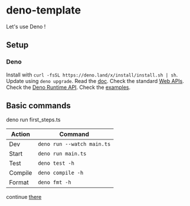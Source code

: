 # deno-template

Let's use Deno !

## Setup

### Deno

Install with `curl -fsSL https://deno.land/x/install/install.sh | sh`.
Update using `deno upgrade`.
Read the [doc](https://docs.deno.com/runtime/manual/getting_started/).
Check the standard [Web APIs](https://developer.mozilla.org/en-US/docs/Web/API).
Check the [Deno Runtime API](https://deno.land/api).
Check the [examples](https://examples.deno.land/).

## Basic commands

deno run first_steps.ts

| Action  | Command                    |
| ------- | -------------------------- |
| Dev     | `deno run --watch main.ts` |
| Start   | `deno run main.ts`         |
| Test    | `deno test -h`             |
| Compile | `deno compile -h`          |
| Format  | `deno fmt -h`              |

continue [there](https://docs.deno.com/runtime/manual/getting_started/command_line_interface#watch-mode)